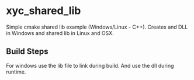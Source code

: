 # xyc_shared_lib
Simple cmake shared lib example (Windows/Linux - C++). Creates and DLL in Windows and shared lib in Linux and OSX.


## Build Steps
For windows use the lib file to link during build. And use the dll during runtime.
